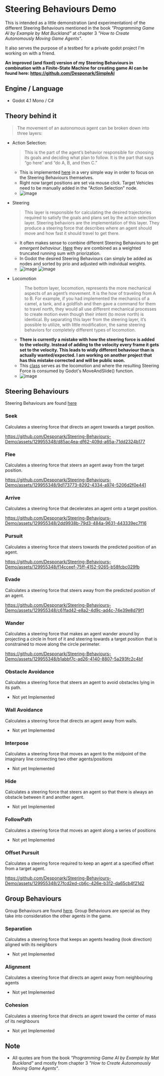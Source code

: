 # Steering Behaviours Demo

This is intended as a little demonstration (and experimentation) of the different Steering Behaviours mentioned in the book _"Programming Game AI by Example by Mat Buckland"_ at chapter 3 _"How to Create Autonomously Moving Game Agents"_.

It also serves the purpose of a testbed for a private godot project I'm working on with a friend.

**An improved (and fixed) version of my Steering Behaviours in combination with a Finite-State Machine for creating game AI can be found here: https://github.com/Desponark/SimpleAI**

## Engine / Language
- Godot 4.1 Mono / C#

## Theory behind it
> The movement of an autonomous agent can be broken down into three
layers:
- Action Selection:
  > This is the part of the agent’s behavior responsible for choosing its goals and deciding what plan to follow. It is the part that says “go here” and “do A, B, and then C.”

	- This is implemented [here](https://github.com/Desponark/Steering-Behaviours-Demo/blob/master/Scripts/ActionSelection/ActionSelection.cs) in a very simple way in order to focus on the Steering Behaviours themselves.
 	- Right now target positions are set via mouse click. Target Vehicles need to be manually added in the "Action Selection" node.
  - ![image](https://github.com/Desponark/Steering-Behaviours-Demo/assets/129955348/022babe8-99c7-4c02-acc2-b75923775860)

- Steering
  > This layer is responsible for calculating the desired trajectories required to satisfy the goals and plans set by the action selection layer. Steering behaviors are the implementation of this layer. They produce a steering force that describes where an agent should move and how fast it should travel to get there.

	- It often makes sense to combine different Steering Behaviours to get _emergent behaviour_. [Here](https://github.com/Desponark/Steering-Behaviours-Demo/blob/master/Scripts/Steering/Steering.cs) they are combined as a weighted truncated running sum with priorization.
 	- In Godot the desired Steering Behaviours can simply be added as nodes and sorted by prio and adjusted with individual weights.
 	- ![image](https://github.com/Desponark/Steering-Behaviours-Demo/assets/129955348/a5a2523e-4dfe-46ed-ba53-9571df742b5e) ![image](https://github.com/Desponark/Steering-Behaviours-Demo/assets/129955348/e0b665a2-ccec-49c0-9380-06862ad16914)
  
- Locomotion
  > The bottom layer, locomotion, represents the more mechanical aspects of an agent’s movement. It is the how of traveling from A to B.
  For example, if you had implemented the mechanics of a camel, a tank, and a goldfish and then gave a command for them to travel north, they would all use different mechanical processes to create motion even though their intent (to move north) is identical.
  By separating this layer from the steering layer, it’s possible to utilize, with little modification, the same steering behaviors for completely different types of locomotion.

	- **There is currently a mistake with how the steering force is added to the velocity. Instead of adding to the velocity every frame it gets set to the velocity. This leads to widly different behaviour than is actually wanted/expected. I am working on another project that has this mistake corrected and will be public soon.**
  	- This [class](https://github.com/Desponark/Steering-Behaviours-Demo/blob/master/Scripts/Vehicle.cs) serves as the locomotion and where the resulting Steering Force is consumed by Godot's MoveAndSlide() function.
 	- ![image](https://github.com/Desponark/Steering-Behaviours-Demo/assets/129955348/06999ff3-117e-42f0-b37f-005bd4af729c)

## Steering Behaviours
Steering Behaviours are found [here](https://github.com/Desponark/Steering-Behaviours-Demo/tree/master/Scripts/Steering/SteeringBehaviour/Behaviours)

### Seek
Calculates a steering force that directs an agent towards a target position.

https://github.com/Desponark/Steering-Behaviours-Demo/assets/129955348/d85ac4ea-df62-409d-a65a-71dd2324b177

### Flee
Calculates a steering force that steers an agent away from the target position.

https://github.com/Desponark/Steering-Behaviours-Demo/assets/129955348/9d173773-8292-4334-a974-5206d2f0e441

### Arrive
Calculates a steering force that decelerates an agent onto a target position.

https://github.com/Desponark/Steering-Behaviours-Demo/assets/129955348/2dd9938b-79d3-484a-9631-443339ec7f16

### Pursuit
Calculates a steering force that steers towards the predicted position of an agent.

https://github.com/Desponark/Steering-Behaviours-Demo/assets/129955348/f14cceef-75ff-4152-9265-b58fcbc029fb

### Evade
Calculates a steering force that steers away from the predicted position of an agent.

https://github.com/Desponark/Steering-Behaviours-Demo/assets/129955348/c61fad42-e8a2-4d9c-ad4c-74e39e8d79f1

### Wander
Calculates a steering force that makes an agent wander around by projecting a circle in front of it and steering towards a target position that is constrained to move along the circle perimeter.

https://github.com/Desponark/Steering-Behaviours-Demo/assets/129955348/b1abbf7c-ad26-4140-8807-5a293fc2c4bf

### Obstacle Avoidance
Calculates a steering force that steers an agent to avoid obstacles lying in its path.
- Not yet Implemented

### Wall Avoidance
Calculates a steering force that directs an agent away from walls.
- Not yet Implemented

### Interpose
Calculates a steering force that moves an agent to the midpoint of the imaginary line connecting two other agents/positions
- Not yet Implemented

### Hide
Calculates a steering force that steers an agent so that there is always an obstacle between it and another agent.
- Not yet Implemented

### FollowPath
Calculates a steering force that moves an agent along a series of positions
- Not yet Implemented

### Offset Pursuit
Calculates a steering force required to keep an agent at a specified offset from a target agent.

https://github.com/Desponark/Steering-Behaviours-Demo/assets/129955348/27fcd2ed-cb6c-426e-b312-da65cb4f21d2

## Group Behaviours
Group Behaviours are found [here](https://github.com/Desponark/Steering-Behaviours-Demo/tree/master/Scripts/Steering/SteeringBehaviour/GroupBehaviours).
Group Behaviours are special as they take into consideration the other agents in the game.

### Separation
Calculates a steering force that keeps an agents heading (look direction) aligned with its neighbors
- Not yet Implemented

### Alignment
Calculates a steering force that directs an agent away from neighbouring agents
- Not yet Implemented

### Cohesion
Calculates a steering force that directs an agent toward the center of mass of its neighbours
- Not yet Implemented

## Note
- All quotes are from the book _"Programming Game AI by Example by Mat Buckland"_ and mostly from chapter 3 _"How to Create Autonomously Moving Game Agents"_.
